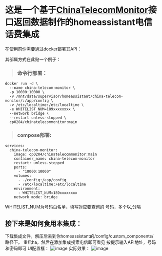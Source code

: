 # 这是一个基于[ChinaTelecomMonitor](https://github.com/Cp0204/ChinaTelecomMonitor)接口返回数据制作的homeassistant电信话费集成
在使用前你需要通过docker部署其API：

其部属方式在此贴一个例子：

> ### 命令行部署：
```shell
docker run -d \
  --name china-telecom-monitor \
  -p 10000:10000 \
  -v /mnt/data/supervisor/homeassistant/china-telecom-monitor/:/app/config \
  -v /etc/localtime:/etc/localtime \
  -e WHITELIST_NUM=189xxxxxxxx \
  --network bridge \
  --restart unless-stopped \
  cp0204/chinatelecommonitor:main
```
> ### compose部署:
```shell
services:
  china-telecom-monitor:
    image: cp0204/chinatelecommonitor:main
    container_name: china-telecom-monitor
    restart: unless-stopped
    ports:
      - "10000:10000"
    volumes:
      - ./config:/app/config
      - /etc/localtime:/etc/localtime
    environment:
      - WHITELIST_NUM=189xxxxxxxx
    network_mode: bridge
```
WHITELIST_NUM为号码白名单，填写对应要查询的
号码，多个以,分隔

## 接下来是如何食用本集成：
下载集成文件，解压后丢到你homeassistant的/config/custom_components/  路径下。
重启ha，然后在添加集成搜索电信即可看见
按提示输入API地址，号码和密码即可
UI配置框：
![image](https://github.com/user-attachments/assets/172ec865-5385-49d7-8733-e7cb6649aea7)
实际效果：
![image](https://github.com/user-attachments/assets/8f37a781-aaaa-4029-9b3d-c4b87e74674d)

